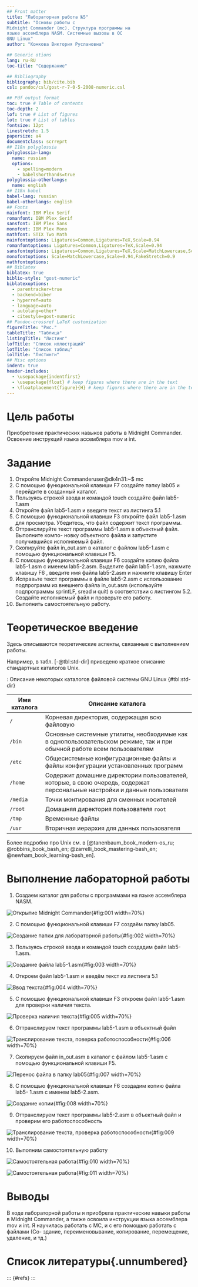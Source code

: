 ```yaml
---
## Front matter
title: "Лабораторная работа №5"
subtitle: "Основы работы с
Midnight Commander (mc). Структура программы на
языке ассемблера NASM. Системные вызовы в ОС
GNU Linux"
author: "Комкова Виктория Руслановна"

## Generic otions
lang: ru-RU
toc-title: "Содержание"

## Bibliography
bibliography: bib/cite.bib
csl: pandoc/csl/gost-r-7-0-5-2008-numeric.csl

## Pdf output format
toc: true # Table of contents
toc-depth: 2
lof: true # List of figures
lot: true # List of tables
fontsize: 12pt
linestretch: 1.5
papersize: a4
documentclass: scrreprt
## I18n polyglossia
polyglossia-lang:
  name: russian
  options:
	- spelling=modern
	- babelshorthands=true
polyglossia-otherlangs:
  name: english
## I18n babel
babel-lang: russian
babel-otherlangs: english
## Fonts
mainfont: IBM Plex Serif
romanfont: IBM Plex Serif
sansfont: IBM Plex Sans
monofont: IBM Plex Mono
mathfont: STIX Two Math
mainfontoptions: Ligatures=Common,Ligatures=TeX,Scale=0.94
romanfontoptions: Ligatures=Common,Ligatures=TeX,Scale=0.94
sansfontoptions: Ligatures=Common,Ligatures=TeX,Scale=MatchLowercase,Scale=0.94
monofontoptions: Scale=MatchLowercase,Scale=0.94,FakeStretch=0.9
mathfontoptions:
## Biblatex
biblatex: true
biblio-style: "gost-numeric"
biblatexoptions:
  - parentracker=true
  - backend=biber
  - hyperref=auto
  - language=auto
  - autolang=other*
  - citestyle=gost-numeric
## Pandoc-crossref LaTeX customization
figureTitle: "Рис."
tableTitle: "Таблица"
listingTitle: "Листинг"
lofTitle: "Список иллюстраций"
lotTitle: "Список таблиц"
lolTitle: "Листинги"
## Misc options
indent: true
header-includes:
  - \usepackage{indentfirst}
  - \usepackage{float} # keep figures where there are in the text
  - \floatplacement{figure}{H} # keep figures where there are in the text
---
```


# Цель работы

Приобретение практических навыков работы в Midnight Commander. Освоение инструкций
языка ассемблера mov и int.



# Задание

1. Откройте Midnight Commanderuser@dk4n31:~$ mc
2. С помощью функциональной клавиши F7 создайте папку lab05 и перейдите
в созданный каталог.
3. Пользуясь строкой ввода и командой touch создайте файл lab5-1.asm 
4. Откройте файл lab5-1.asm и введите текст из листинга 5.1
5. С помощью функциональной клавиши F3 откройте файл lab5-1.asm для просмотра.
Убедитесь, что файл содержит текст программы.
6. Оттранслируйте текст программы lab5-1.asm в объектный файл. Выполните компо-
новку объектного файла и запустите получившийся исполняемый файл.
7. Скопируйте файл in_out.asm в каталог с файлом lab5-1.asm с помощью
функциональной клавиши F5.
8. С помощью функциональной клавиши F6 создайте копию файла lab5-1.asm с именем
lab5-2.asm. Выделите файл lab5-1.asm, нажмите клавишу F6 , введите имя файла
lab5-2.asm и нажмите клавишу Enter
9. Исправьте текст программы в файле lab5-2.asm с использование подпрограмм из
внешнего файла in_out.asm (используйте подпрограммы sprintLF, sread и quit) в
соответствии с листингом 5.2. Создайте исполняемый файл и проверьте его работу.
10. Выполнить самостоятельную работу.

# Теоретическое введение

Здесь описываются теоретические аспекты, связанные с выполнением работы.

Например, в табл. [-@tbl:std-dir] приведено краткое описание стандартных каталогов Unix.

: Описание некоторых каталогов файловой системы GNU Linux {#tbl:std-dir}

| Имя каталога | Описание каталога                                                                                                          |
|--------------|----------------------------------------------------------------------------------------------------------------------------|
| `/`          | Корневая директория, содержащая всю файловую                                                                               |
| `/bin `      | Основные системные утилиты, необходимые как в однопользовательском режиме, так и при обычной работе всем пользователям     |
| `/etc`       | Общесистемные конфигурационные файлы и файлы конфигурации установленных программ                                           |
| `/home`      | Содержит домашние директории пользователей, которые, в свою очередь, содержат персональные настройки и данные пользователя |
| `/media`     | Точки монтирования для сменных носителей                                                                                   |
| `/root`      | Домашняя директория пользователя  `root`                                                                                   |
| `/tmp`       | Временные файлы                                                                                                            |
| `/usr`       | Вторичная иерархия для данных пользователя                                                                                 |

Более подробно про Unix см. в [@tanenbaum_book_modern-os_ru; @robbins_book_bash_en; @zarrelli_book_mastering-bash_en; @newham_book_learning-bash_en].

# Выполнение лабораторной работы


1. Создаем каталог для работы с программами на языке ассемблера NASM.

![Открытие Midnight Commander](image/1.png){#fig:001 width=70%}

2. С помощью функциональной клавиши F7 создаём папку lab05.

![Создание папки для лабораторной работы](image/2.png){#fig:002 width=70%}

3. Пользуясь строкой ввода и командой touch создадим файл lab5-1.asm.

![Создание файла lab5-1.asm](image/3.png){#fig:003 width=70%}


4. Откроем файл lab5-1.asm и введём текст из листинга 5.1

![Ввод текста](image/4.png){#fig:004 width=70%}

5. С помощью функциональной клавиши F3 откроем файл lab5-1.asm для
проверки наличия текста.

![Проверка наличия текста](image/5.png){#fig:005 width=70%}


6. Оттранслируем текст программы lab5-1.asm в объектный файл

![Транслирование текста, поверка работоспособности](image/6.png){#fig:006 width=70%}

7. Скопируем файл in_out.asm в каталог с файлом lab5-1.asm с помощью
функциональной клавиши F5.

![Перенос файла в папку lab05](image/7.png){#fig:007 width=70%}

8. С помощью функциональной клавиши F6 создадим копию файла lab5-
1.asm с именем lab5-2.asm.

![Создание копии](image/8.png){#fig:008 width=70%}


9. Оттранслируем текст программы lab5-2.asm в объектный файл и проверим
его работоспособность

![Транслирование текста, проверка работоспособности](image/9.png){#fig:009 width=70%}


10. Выполним самостоятельную работу

![Самостоятельная работа](image/10.png){#fig:010 width=70%}

![Самостоятельная работа](image/11.png){#fig:011 width=70%}


# Выводы

В ходе лабораторной работы я приобрела практические навыки
работы в Midnight Commander, а также освоила инструкции языка ассемблера
mov и int. Я научилась работать с MC, и с его помощью работать с файлами (Со-
здание, переименовывание, копирование, перемещение, удаление, и тд.)

# Список литературы{.unnumbered}

::: {#refs}
:::
